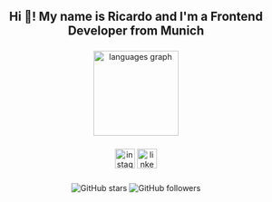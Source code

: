 <h2 align="center">Hi 👋! My name is Ricardo and I'm a Frontend Developer from Munich</h2>

###

<div align="center">
  <img src="https://github-readme-stats.vercel.app/api/top-langs?username=rickhaer&locale=en&hide_title=false&layout=compact&card_width=320&langs_count=5&theme=shades-of-purple&hide_border=false" height="150" alt="languages graph"  />
</div>

###

<div align="center">
  <a href="https://www.instagram.com/rickhaer"><img src="https://img.shields.io/static/v1?message=Instagram&logo=instagram&label=&color=E4405F&logoColor=white&labelColor=&style=for-the-badge" height="35" alt="instagram logo"  /></a>
  <a href="https://www.linkedin.com/in/ricardo-h%C3%A4ringer-1b79091ba/"><img src="https://img.shields.io/static/v1?message=LinkedIn&logo=linkedin&label=&color=0077B5&logoColor=white&labelColor=&style=for-the-badge" height="35" alt="linkedin logo"  /></a>
</div>

###

<p align="center">
  <img src="https://img.shields.io/github/stars/rickhaer?style=for-the-badge" alt="GitHub stars">
  <img src="https://img.shields.io/github/followers/rickhaer?style=for-the-badge" alt="GitHub followers">
</p>
